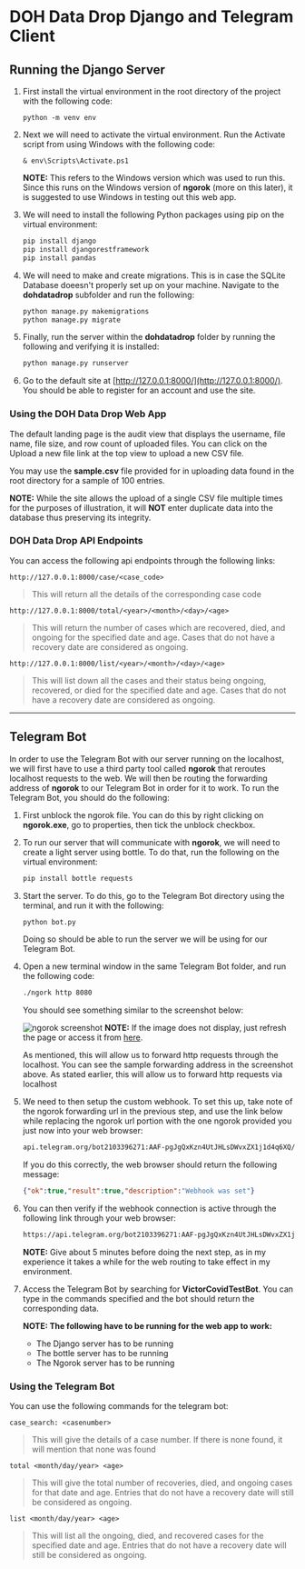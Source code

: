 # DOH Data Drop Django and Telegram Client

## Running the Django Server

1. First install the virtual environment in the root directory of the project with the following code:

    `python -m venv env`
2. Next we will need to activate the virtual environment. Run the Activate script from using Windows with the following code:

    `& env\Scripts\Activate.ps1`

    **NOTE:** This refers to the Windows version which was used to run this. Since this runs on the Windows version of **ngorok** (more on this later), it is suggested to use Windows in testing out this web app.
3. We will need to install the following Python packages using pip on the virtual environment:

    ```bash
    pip install django
    pip install djangorestframework
    pip install pandas
    ```

4. We will need to make and create migrations. This is in case the SQLite Database doeesn't properly set up on your machine. Navigate to the **dohdatadrop** subfolder and run the following:

    ```bash
    python manage.py makemigrations
    python manage.py migrate
    ```

5. Finally, run the server within the **dohdatadrop** folder by running the following and verifying it is installed:

    ```bash
    python manage.py runserver
    ```

6. Go to the default site at [http://127.0.0.1:8000/](http://127.0.0.1:8000/). You should be able to register for an account and use the site.

### Using the DOH Data Drop Web App

The default landing page is the audit view that displays the username, file name, file size, and row count of uploaded files. You can click on the Upload a new file link at the top view to upload a new CSV file.

You may use the **sample.csv** file provided for in uploading data found in the root directory for a sample of 100 entries.

**NOTE:** While the site allows the upload of a single CSV file multiple times for the purposes of illustration, it will **NOT** enter duplicate data into the database thus preserving its integrity.

### DOH Data Drop API Endpoints

You can access the following api endpoints through the following links:

`http://127.0.0.1:8000/case/<case_code>`
> This will return all the details of the corresponding case code

`http://127.0.0.1:8000/total/<year>/<month>/<day>/<age>`
> This will return the number of cases which are recovered, died, and ongoing for the specified date and age. Cases that do not have a recovery date are considered as ongoing.

`http://127.0.0.1:8000/list/<year>/<month>/<day>/<age>`
> This will list down all the cases and their status being ongoing, recovered, or died for the specified date and age. Cases that do not have a recovery date are considered as ongoing.
---

## Telegram Bot

In order to use the Telegram Bot with our server running on the localhost, we will first have to use a third party tool called **ngorok** that reroutes localhost requests to the web. We will then be routing the forwarding address of **ngorok** to our Telegram Bot in order for it to work. To run the Telegram Bot, you should do the following:

1. First unblock the ngorok file. You can do this by right clicking on **ngorok.exe**, go to properties, then tick the unblock checkbox.
2. To run our server that will communicate with **ngorok**, we will need to create a light server using bottle. To do that, run the following on the virtual environment:

    ```bash
    pip install bottle requests
    ```

3. Start the server. To do this, go to the Telegram Bot directory using the terminal, and run it with the following:

    ```bash
    python bot.py
    ```

    Doing so should be able to run the server we will be using for our Telegram Bot.

4. Open a new terminal window in the same Telegram Bot folder, and run the following code:

    ```bash
    ./ngork http 8080
    ```

    You should see something similar to the screenshot below:

    ![ngorok screenshot](https://drive.google.com/uc?export=view&id=1meOTefsjm3ayMXLpnTdu6Lm4w-KflL7Z)
    **NOTE:** If the image does not display, just refresh the page or access it from [here](https://drive.google.com/file/d/1meOTefsjm3ayMXLpnTdu6Lm4w-KflL7Z/view?usp=sharing).

    As mentioned, this will allow us to forward http requests through the localhost. You can see the sample forwarding address in the screenshot above.
    As stated earlier, this will allow us to forward http requests via localhost
5. We need to then setup the custom webhook. To set this up, take note of the ngorok forwarding url in the previous step, and use the link below while replacing the ngorok url portion with the one ngorok provided you just now into your web browser:

    ```bash
    api.telegram.org/bot2103396271:AAF-pgJgQxKzn4UtJHLsDWvxZX1j1d4q6XQ/setWebHook?url=https://<insert ngorok url>
    ```

    If you do this correctly, the web browser should return the following message:

    ```json
    {"ok":true,"result":true,"description":"Webhook was set"}
    ```

6. You can then verify if the webhook connection is active through the following link through your web browser:

    ```bash
    https://api.telegram.org/bot2103396271:AAF-pgJgQxKzn4UtJHLsDWvxZX1j1d4q6XQ/getWebhookInfo
    ```

    **NOTE:** Give about 5 minutes before doing the next step, as in my experience it takes a while for the web routing to take effect in my environment.
7. Access the Telegram Bot by searching for **VictorCovidTestBot**. You can type in the commands specified and the bot should return the corresponding data.

    **NOTE: The following have to be running for the web app to work:**
    * The Django server has to be running
    * The bottle server has to be running
    * The Ngorok server has to be running

### Using the Telegram Bot

You can use the following commands for the telegram bot:

`case_search: <casenumber>`

> This will give the details of a case number. If there is none found, it will mention that none was found

`total <month/day/year> <age>`

> This will give the total number of recoveries, died, and ongoing cases for that date and age. Entries that do not have a recovery date will still be considered as ongoing.

`list <month/day/year> <age>`

> This will list all the ongoing, died, and recovered cases for the specified date and age. Entries that do not have a recovery date will still be considered as ongoing.
